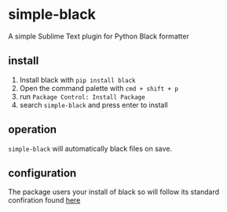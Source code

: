 # simple-black
A simple Sublime Text plugin for Python Black formatter 

## install

1. Install black with `pip install black`
2. Open the command palette with `cmd + shift + p`
3. run `Package Control: Install Package`
4. search `simple-black` and press enter to install

## operation

`simple-black` will automatically black files on save.


## configuration

The package users your install of black so will follow its standard confiration found [here](https://black.readthedocs.io/en/stable/usage_and_configuration/the_basics.html#what-on-earth-is-a-pyproject-toml-file)
